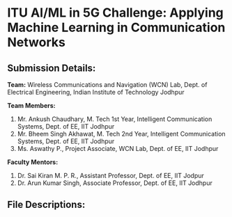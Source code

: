 # ITU AI/ML in 5G Challenge: Applying Machine Learning in Communication Networks
## Submission Details:

**Team:** Wireless Communications and Navigation (WCN) Lab, Dept. of Electrical Engineering, Indian Institute of Technology Jodhpur

**Team Members:**
1) Mr. Ankush Chaudhary, M. Tech 1st Year, Intelligent Communication Systems, Dept. of EE, IIT Jodhpur
2) Mr. Bheem Singh Akhawat, M. Tech 2nd Year, Intelligent Communication Systems, Dept. of EE, IIT Jodhpur
3) Ms. Aswathy P., Project Associate, WCN Lab, Dept. of EE, IIT Jodhpur
   
**Faculty Mentors:**
1) Dr. Sai Kiran M. P. R., Assistant Professor, Dept. of EE, IIT Jodpur
2) Dr. Arun Kumar Singh, Associate Professor, Dept. of EE, IIT Jodhpur

## File Descriptions:

